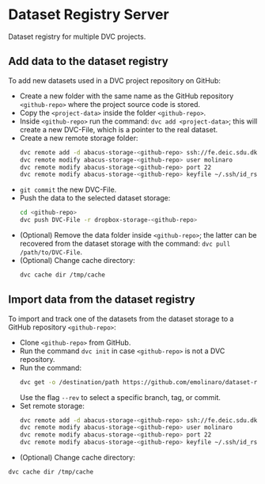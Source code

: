 # Dataset Registry Server
Dataset registry for multiple DVC projects.

## Add data to the dataset registry

To add new datasets used in a DVC project repository on GitHub:

- Create a new folder with the same name as the GitHub repository `<github-repo>` where the project source code is stored.
- Copy the `<project-data>` inside the folder `<github-repo>`.
- Inside `<github-repo>` run the command: `dvc add <project-data>`; this will create a new DVC-File, which is a pointer to the real dataset.
- Create a new remote storage folder:
  ```bash
  dvc remote add -d abacus-storage-<github-repo> ssh://fe.deic.sdu.dk:/work/sduescience/molinaro/dataset-storage/<github-repo>
  dvc remote modify abacus-storage-<github-repo> user molinaro
  dvc remote modify abacus-storage-<github-repo> port 22
  dvc remote modify abacus-storage-<github-repo> keyfile ~/.ssh/id_rsa
  ```
- `git commit` the new DVC-File.
- Push the data to the selected dataset storage:
  ```bash
  cd <github-repo>
  dvc push DVC-File -r dropbox-storage-<github-repo>
  ```
- (Optional) Remove the data folder inside `<github-repo>`; the latter can be recovered from the dataset storage with the command: `dvc pull /path/to/DVC-File`.
- (Optional) Change cache directory:
  ```bash
  dvc cache dir /tmp/cache
  ```
## Import data from the dataset registry

To import and track one of the datasets from the dataset storage to a GitHub repository `<github-repo>`:

- Clone `<github-repo>` from GitHub.
- Run the command `dvc init` in case `<github-repo>` is not a DVC repository.
- Run the command: 
  ```bash
  dvc get -o /destination/path https://github.com/emolinaro/dataset-registry <github-repo>
  ```
  Use the flag `--rev` to select a specific branch, tag, or commit.
- Set remote storage:
  ```bash
  dvc remote add -d abacus-storage-<github-repo> ssh://fe.deic.sdu.dk:/work/sduescience/molinaro/dataset-storage/<github-repo>
  dvc remote modify abacus-storage-<github-repo> user molinaro
  dvc remote modify abacus-storage-<github-repo> port 22
  dvc remote modify abacus-storage-<github-repo> keyfile ~/.ssh/id_rsa
  ```
 - (Optional) Change cache directory:
  ```bash
  dvc cache dir /tmp/cache
  ```
